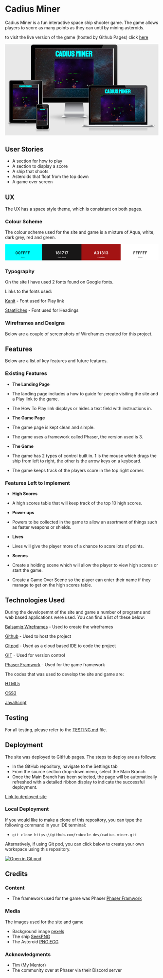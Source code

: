 # Cadius Miner
Cadius Miner is a fun interactive space ship shooter game. The game allows players to score as many points as they can until by mining asteroids. 

to visit the live version of the game (hosted by Github Pages) click [here](https://robcole-dev.github.io/cadius-miner/)

![Responsive Mockup](documentation/readme/responsive.png)

## User Stories
 - A section for how to play
 - A section to display a score
 - A ship that shoots
 - Asteroids that float from the top down
 - A game over screen 

## UX
The UX has a space style theme, which is consistant on both pages.

### Colour Scheme 
The colour scheme used for the site and game is a mixture of Aqua, white, dark grey, red and green.

![Colour Swatch](documentation/readme/colour.png)

### Typography 
On the site I have used 2 fonts found on Google fonts.

Links to the fonts used:

[Kanit](https://fonts.google.com/specimen/Kanit) - Font used for Play link

[Staatliches](https://fonts.google.com/specimen/Staatliches) - Font used for Headings


### Wireframes and Designs

Below are a couple of screenshots of Wireframes created for this project.




## Features 

Below are a list of key features and future features.

### Existing Features
- __The Landing Page__

 - The landing page includes a how to guide for people visiting the site and a Play link to the game.
 - The How To Play link displays or hides a text field with instructions in.

- __The Game Page__

 - The game page is kept clean and simple.
 - The game uses a framework called Phaser, the version used is 3.

- __The Game__

 - The game has 2 types of control built in. 1 is the mouse which drags the ship from left to right, the other is the arrow keys on a keyboard.
 - The game keeps track of the players score in the top right corner.


### Features Left to Implement

- __High Scores__

 - A high scores table that will keep track of the top 10 high scores.

- __Power ups__

 - Powers to be collected in the game to allow an asortment of things such as faster weapons or shields.

- __Lives__

 - Lives will give the player more of a chance to score lots of points.

- __Scenes__

 - Create a holding scene which will allow the player to view high scores or start the game.
 - Create a Game Over Scene so the player can enter their name if they manage to get on the high scores table.

## Technologies Used

During the developemnt of the site and game a number of programs and web based applications were used. You can find a list of these below:

[Balsamiq Wireframes](https://balsamiq.com/) - Used to create the wireframes

[Github](https://github.com/) - Used to host the project

[Gitpod](https://www.gitpod.io/) - Used as a cloud based IDE to code the project

[GIT](https://en.wikipedia.org/wiki/Git) - Used for version control

[Phaser Framwork](https://phaser.io/) - Used for the game framework

The codes that was used to develop the site and game are:

[HTML5](https://en.wikipedia.org/wiki/HTML5)

[CSS3](https://en.wikipedia.org/wiki/CSS)

[JavaScript](https://en.wikipedia.org/wiki/JavaScript)

## Testing

For all testing, please refer to the [TESTING.md](TESTING.md) file.

## Deployment

 The site was deployed to GitHub pages. The steps to deploy are as follows: 
 - In the GitHub repository, navigate to the Settings tab 
 - From the source section drop-down menu, select the Main Branch 
 - Once the Main Branch has been selected, the page will be automatically refreshed with a detailed ribbon display to indicate the successful deployment. 

[Link to deployed site](https://robcole-dev.github.io/cadius-miner/)

### Local Deployment

If you would like to make a clone of this repository, you can type the following command in your IDE terminal:

- `git clone https://github.com/robcole-dev/cadius-miner.git`

Alternatively, if using Git pod, you can click below to create your own workspace using this repository.

[![Open in Git pod](https://gitpod.io/button/open-in-gitpod.svg)](https://gitpod.io/#https://github.com/robcole-dev/cadius-miner)

## Credits 

### Content 

- The framework used for the game was Phaser [Phaser Framwork](https://phaser.io/)

### Media

The images used for the site and game
 - Background image [pexels](https://www.pexels.com/)
 - The ship [SeekPNG](https://www.seekpng.com/ipng/u2q8a9u2e6a9i1t4_spaceship-spaceship-spacecraft-game-design-concept-red-spaceship/)
 - The Asteroid [PNG EGG](https://www.pngegg.com/en/png-tsprz)

### Acknowledgments

- Tim (My Mentor)
- The community over at Phaser via their Discord server
